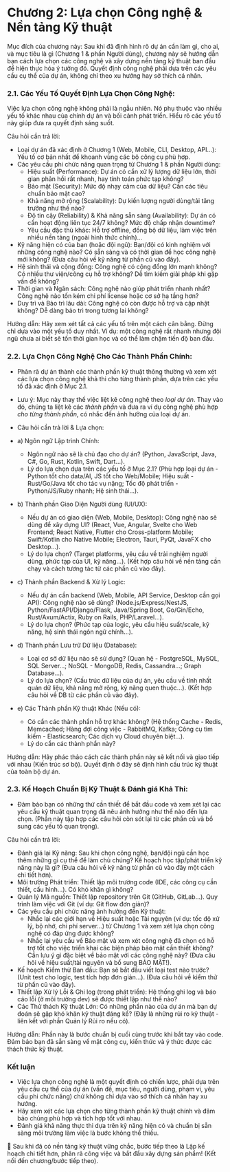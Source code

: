# Chương 2: Lựa chọn Công nghệ & Nền tảng Kỹ thuật

Mục đích của chương này: Sau khi đã định hình rõ dự án cần làm gì, cho ai, và mục tiêu là gì (Chương 1 & phần Người dùng), chương này sẽ hướng dẫn bạn cách lựa chọn các công nghệ và xây dựng nền tảng kỹ thuật ban đầu để hiện thực hóa ý tưởng đó. Quyết định công nghệ phải dựa trên các yêu cầu cụ thể của dự án, không chỉ theo xu hướng hay sở thích cá nhân.

### 2.1. Các Yếu Tố Quyết Định Lựa Chọn Công Nghệ:

Việc lựa chọn công nghệ không phải là ngẫu nhiên. Nó phụ thuộc vào nhiều yếu tố khác nhau của chính dự án và bối cảnh phát triển. Hiểu rõ các yếu tố này giúp đưa ra quyết định sáng suốt.

Câu hỏi cần trả lời:

* Loại dự án đã xác định ở Chương 1 (Web, Mobile, CLI, Desktop, API...): Yếu tố cơ bản nhất để khoanh vùng các bộ công cụ phù hợp.
* Các yêu cầu phi chức năng quan trọng từ Chương 1 & phần Người dùng:
    * Hiệu suất (Performance): Dự án có cần xử lý lượng dữ liệu lớn, thời gian phản hồi rất nhanh, hay tính toán phức tạp không?
    * Bảo mật (Security): Mức độ nhạy cảm của dữ liệu? Cần các tiêu chuẩn bảo mật cao?
    * Khả năng mở rộng (Scalability): Dự kiến lượng người dùng/tải tăng trưởng như thế nào?
    * Độ tin cậy (Reliability) & Khả năng sẵn sàng (Availability): Dự án có cần hoạt động liên tục 24/7 không? Mức độ chấp nhận downtime?
    * Yêu cầu đặc thù khác: Hỗ trợ offline, đồng bộ dữ liệu, làm việc trên nhiều nền tảng (ngoài hình thức chính)...
* Kỹ năng hiện có của bạn (hoặc đội ngũ): Bạn/đội có kinh nghiệm với những công nghệ nào? Có sẵn sàng và có thời gian để học công nghệ mới không? (Đưa câu hỏi về kỹ năng từ phần cũ vào đây).
* Hệ sinh thái và cộng đồng: Công nghệ có cộng đồng lớn mạnh không? Có nhiều thư viện/công cụ hỗ trợ không? Dễ tìm kiếm giải pháp khi gặp vấn đề không?
* Thời gian và Ngân sách: Công nghệ nào giúp phát triển nhanh nhất? Công nghệ nào tốn kém chi phí license hoặc cơ sở hạ tầng hơn?
* Duy trì và Bảo trì lâu dài: Công nghệ có còn được hỗ trợ và cập nhật không? Dễ dàng bảo trì trong tương lai không?

Hướng dẫn: Hãy xem xét tất cả các yếu tố trên một cách cân bằng. Đừng chỉ dựa vào một yếu tố duy nhất. Ví dụ: một công nghệ rất nhanh nhưng đội ngũ chưa ai biết sẽ tốn thời gian học và có thể làm chậm tiến độ ban đầu.


### 2.2. Lựa Chọn Công Nghệ Cho Các Thành Phần Chính:

* Phân rã dự án thành các thành phần kỹ thuật thông thường và xem xét các lựa chọn công nghệ khả thi cho từng thành phần, dựa trên các yếu tố đã xác định ở Mục 2.1.
* Lưu ý: Mục này thay thế việc liệt kê công nghệ theo *loại dự án*. Thay vào đó, chúng ta liệt kê các *thành phần* và đưa ra ví dụ công nghệ phù hợp *cho từng thành phần*, có nhắc đến ảnh hưởng của loại dự án.

* Câu hỏi cần trả lời & Lựa chọn:

* a) Ngôn ngữ Lập trình Chính:
    * Ngôn ngữ nào sẽ là chủ đạo cho dự án? (Python, JavaScript, Java, C#, Go, Rust, Kotlin, Swift, Dart...).
    * Lý do lựa chọn dựa trên các yếu tố ở Mục 2.1? (Phù hợp loại dự án - Python tốt cho data/AI, JS tốt cho Web/Mobile; Hiệu suất - Rust/Go/Java tốt cho tác vụ nặng; Tốc độ phát triển - Python/JS/Ruby nhanh; Hệ sinh thái...).
* b) Thành phần Giao Diện Người dùng (UI/UX):
    * Nếu dự án có giao diện (Web, Mobile, Desktop): Công nghệ nào sẽ dùng để xây dựng UI? (React, Vue, Angular, Svelte cho Web Frontend; React Native, Flutter cho Cross-platform Mobile; Swift/Kotlin cho Native Mobile; Electron, Tauri, PyQt, JavaFX cho Desktop...).
    * Lý do lựa chọn? (Target platforms, yêu cầu về trải nghiệm người dùng, phức tạp của UI, kỹ năng...). (Kết hợp câu hỏi về nền tảng cần chạy và cách tương tác từ các phần cũ vào đây).
* c) Thành phần Backend & Xử lý Logic:
    * Nếu dự án cần backend (Web, Mobile, API Service, Desktop cần gọi API): Công nghệ nào sẽ dùng? (Node.js/Express/NestJS, Python/FastAPI/Django/Flask, Java/Spring Boot, Go/Gin/Echo, Rust/Axum/Actix, Ruby on Rails, PHP/Laravel...).
    * Lý do lựa chọn? (Phức tạp của logic, yêu cầu hiệu suất/scale, kỹ năng, hệ sinh thái ngôn ngữ chính...).
* d) Thành phần Lưu trữ Dữ liệu (Database):
    * Loại cơ sở dữ liệu nào sẽ sử dụng? (Quan hệ - PostgreSQL, MySQL, SQL Server...; NoSQL - MongoDB, Redis, Cassandra...; Graph Database...).
    * Lý do lựa chọn? (Cấu trúc dữ liệu của dự án, yêu cầu về tính nhất quán dữ liệu, khả năng mở rộng, kỹ năng quen thuộc...). (Kết hợp câu hỏi về DB từ các phần cũ vào đây).
* e) Các Thành phần Kỹ thuật Khác (Nếu có):
    * Có cần các thành phần hỗ trợ khác không? (Hệ thống Cache - Redis, Memcached; Hàng đợi công việc - RabbitMQ, Kafka; Công cụ tìm kiếm - Elasticsearch; Các dịch vụ Cloud chuyên biệt...).
    * Lý do cần các thành phần này?

Hướng dẫn: Hãy phác thảo cách các thành phần này sẽ kết nối và giao tiếp với nhau (Kiến trúc sơ bộ). Quyết định ở đây sẽ định hình cấu trúc kỹ thuật của toàn bộ dự án.

### 2.3. Kế Hoạch Chuẩn Bị Kỹ Thuật & Đánh giá Khả Thi:

* Đảm bảo bạn có những thứ cần thiết để bắt đầu code và xem xét lại các yêu cầu kỹ thuật quan trọng đã nêu ảnh hưởng như thế nào đến lựa chọn. (Phần này tập hợp các câu hỏi còn sót lại từ các phần cũ và bổ sung các yếu tố quan trọng).

Câu hỏi cần trả lời:

* Đánh giá lại Kỹ năng: Sau khi chọn công nghệ, bạn/đội ngũ cần học thêm những gì cụ thể để làm chủ chúng? Kế hoạch học tập/phát triển kỹ năng này là gì? (Đưa câu hỏi về kỹ năng từ phần cũ vào đây một cách chi tiết hơn).
* Môi trường Phát triển: Thiết lập môi trường code (IDE, các công cụ cần thiết, cấu hình...). Có khó khăn gì không?
* Quản lý Mã nguồn: Thiết lập repository trên Git (GitHub, GitLab...). Quy trình làm việc với Git (ví dụ: Git flow đơn giản)?
* Các yêu cầu phi chức năng ảnh hưởng đến Kỹ thuật:
    * Nhắc lại các giới hạn về Hiệu suất hoặc Tài nguyên (ví dụ: tốc độ xử lý, bộ nhớ, chi phí server...) từ Chương 1 và xem xét lựa chọn công nghệ có đáp ứng được không?
    * Nhắc lại yêu cầu về Bảo mật và xem xét công nghệ đã chọn có hỗ trợ tốt cho việc triển khai các biện pháp bảo mật cần thiết không? Cần lưu ý gì đặc biệt về bảo mật với các công nghệ này? (Đưa câu hỏi về hiệu suất/tài nguyên và bổ sung BẢO MẬT!).
* Kế hoạch Kiểm thử Ban đầu: Bạn sẽ bắt đầu viết loại test nào trước? (Unit test cho logic, test tích hợp đơn giản...). (Đưa câu hỏi về kiểm thử từ phần cũ vào đây).
* Thiết lập Xử lý Lỗi & Ghi log (trong phát triển): Hệ thống ghi log và báo cáo lỗi (ở môi trường dev) sẽ được thiết lập như thế nào?
* Các Thử thách Kỹ thuật Lớn: Có những phần nào của dự án mà bạn dự đoán sẽ gặp khó khăn kỹ thuật đáng kể? (Đây là những rủi ro kỹ thuật - liên kết với phần Quản lý Rủi ro nếu có).

Hướng dẫn: Phần này là bước chuẩn bị cuối cùng trước khi bắt tay vào code. Đảm bảo bạn đã sẵn sàng về mặt công cụ, kiến thức và ý thức được các thách thức kỹ thuật.


### Kết luận

* Việc lựa chọn công nghệ là một quyết định có chiến lược, phải dựa trên yêu cầu cụ thể của dự án (vấn đề, mục tiêu, người dùng, phạm vi, yêu cầu phi chức năng) chứ không chỉ dựa vào sở thích cá nhân hay xu hướng.
* Hãy xem xét các lựa chọn cho từng thành phần kỹ thuật chính và đảm bảo chúng phù hợp và tích hợp tốt với nhau.
* Đánh giá khả năng thực thi dựa trên kỹ năng hiện có và chuẩn bị sẵn sàng môi trường làm việc là bước không thể thiếu.

📌 Sau khi đã có nền tảng kỹ thuật vững chắc, bước tiếp theo là Lập kế hoạch chi tiết hơn, phân rã công việc và bắt đầu xây dựng sản phẩm! (Kết nối đến chương/bước tiếp theo).